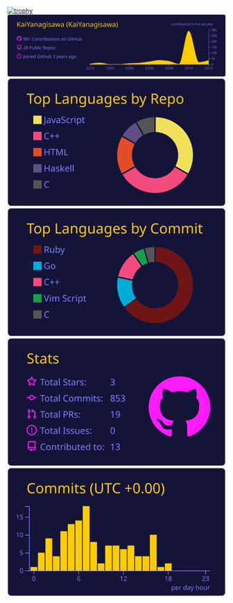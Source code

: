 [![trophy](https://github-profile-trophy.vercel.app/?username=KaiYanagisawa&rank=SECRET,S,SS,SSS,A,AA,AAAN&theme=flat&column=-1&margin-w=30&margin-h=20&no-frame=true&no-bg=true)](https://github.com/ryo-ma/github-profile-trophy)
[![](https://raw.githubusercontent.com/KaiYanagisawa/KaiYanagisawa/master/profile-summary-card-output/outrun/0-profile-details.svg)](https://github.com/vn7n24fzkq/github-profile-summary-cards)
[![](https://raw.githubusercontent.com/KaiYanagisawa/KaiYanagisawa/master/profile-summary-card-output/outrun/1-repos-per-language.svg)](https://github.com/vn7n24fzkq/github-profile-summary-cards) [![](https://raw.githubusercontent.com/KaiYanagisawa/KaiYanagisawa/master/profile-summary-card-output/outrun/2-most-commit-language.svg)](https://github.com/vn7n24fzkq/github-profile-summary-cards)
[![](https://raw.githubusercontent.com/KaiYanagisawa/KaiYanagisawa/master/profile-summary-card-output/outrun/3-stats.svg)](https://github.com/vn7n24fzkq/github-profile-summary-cards) [![](https://raw.githubusercontent.com/KaiYanagisawa/KaiYanagisawa/master/profile-summary-card-output/outrun/4-productive-time.svg)](https://github.com/vn7n24fzkq/github-profile-summary-cards)


